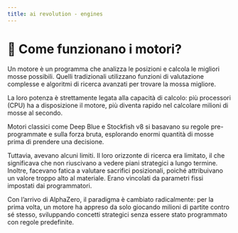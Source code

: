 ```yaml
---
title: ai revolution - engines
---
```


# 🤖 Come funzionano i motori?

<div class="mt-6 text-left">
  <p class="text-lg text-gray-500 leading-relaxed">
    Un motore è un programma che analizza le posizioni e calcola le migliori mosse possibili. Quelli tradizionali utilizzano funzioni di valutazione complesse e algoritmi di ricerca avanzati per trovare la mossa migliore.
  </p>

  <p class="text-lg text-gray-500 leading-relaxed mt-4">
    La loro potenza è strettamente legata alla capacità di calcolo: più processori (CPU) ha a disposizione il motore, più diventa rapido nel calcolare milioni di mosse al secondo.
  </p>

  <p class="text-lg text-gray-500 leading-relaxed mt-4">
    Motori classici come <span class="font-semibold text-blue-500">Deep Blue</span> e <span class="font-semibold text-blue-500">Stockfish v8</span> si basavano su regole pre-programmate e sulla forza bruta, esplorando enormi quantità di mosse prima di prendere una decisione.
  </p>

  <p class="text-lg text-gray-500 leading-relaxed mt-4">
    Tuttavia, avevano alcuni limiti. Il loro orizzonte di ricerca era limitato, il che significava che non riuscivano a vedere piani strategici a lungo termine. Inoltre, facevano fatica a valutare sacrifici posizionali, poiché attribuivano un valore troppo alto al materiale. Erano vincolati da parametri fissi impostati dai programmatori.
  </p>

  <p class="text-lg text-gray-500 leading-relaxed mt-4">
    Con l’arrivo di <span class="font-semibold text-blue-500">AlphaZero</span>, il paradigma è cambiato radicalmente: per la prima volta, un motore ha appreso da solo giocando milioni di partite contro sé stesso, sviluppando concetti strategici senza essere stato programmato con regole predefinite.
  </p>
</div>

<Footer />
